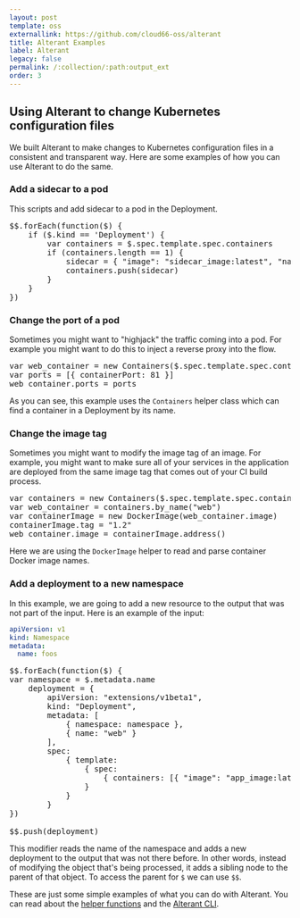 ```yaml
---
layout: post
template: oss
externallink: https://github.com/cloud66-oss/alterant
title: Alterant Examples
label: Alterant
legacy: false
permalink: /:collection/:path:output_ext
order: 3
---
```


## Using Alterant to change Kubernetes configuration files

We built Alterant to make changes to Kubernetes configuration files in a consistent and transparent way. Here are some examples of how you can use Alterant to do the same.

### Add a sidecar to a pod

This scripts and add sidecar to a pod in the Deployment.

<pre class="prettyprint">
$$.forEach(function($) {
	if ($.kind == 'Deployment') {
	    var containers = $.spec.template.spec.containers
	    if (containers.length == 1) {
	        sidecar = { "image": "sidecar_image:latest", "name": "my-sidecar" }
	        containers.push(sidecar)
	    }
	}
})
</pre>

### Change the port of a pod

Sometimes you might want to "highjack" the traffic coming into a pod. For example you might want to do this to inject a reverse proxy into the flow.

<pre class="prettyprint">
var web_container = new Containers($.spec.template.spec.containers).by_name("web");
var ports = [{ containerPort: 81 }]
web_container.ports = ports
</pre>

As you can see, this example uses the `Containers` helper class which can find a container in a Deployment by its name.

### Change the image tag

Sometimes you might want to modify the image tag of an image. For example, you might want to make sure all of your services in the application are deployed from the same image tag that comes out of your CI build process.

<pre class="prettyprint">
var containers = new Containers($.spec.template.spec.containers)
var web_container = containers.by_name("web")
var containerImage = new DockerImage(web_container.image)
containerImage.tag = "1.2"
web_container.image = containerImage.address()
</pre>

Here we are using the `DockerImage` helper to read and parse container Docker image names.

### Add a deployment to a new namespace

In this example, we are going to add a new resource to the output that was not part of the input. Here is an example of the input:

```yaml
apiVersion: v1
kind: Namespace
metadata:
  name: foos
```

<pre class="prettyprint">
$$.forEach(function($) {
var namespace = $.metadata.name
	deployment = {
	    apiVersion: "extensions/v1beta1",
	    kind: "Deployment",
	    metadata: [
	        { namespace: namespace },
	        { name: "web" }
	    ],
	    spec:
	        { template:
	            { spec:
	                { containers: [{ "image": "app_image:latest", "name": "my-pod" }] }
	            }
	        }
	    }
})

$$.push(deployment)
</pre>

This modifier reads the name of the namespace and adds a new deployment to the output that was not there before. In other words, instead of modifying the object that's being processed, it adds a sibling node to the parent of that object. To access the parent for `$` we can use `$$`.

These are just some simple examples of what you can do with Alterant. You can read about the [helper functions](/alterant/helpers.html) and the [Alterant CLI](/alterant/alterant-cli.html).

